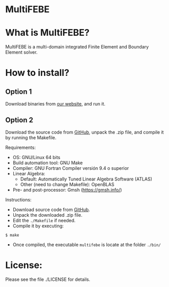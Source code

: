 # MultiFEBE

What is MultiFEBE?
==================

MultiFEBE is a multi-domain integrated Finite Element and Boundary Element solver.

How to install?
===============

## Option 1
Download binaries from [our website](http://www.mmc.siani.es), and run it.

## Option 2
Download the source code from [GitHub](https://github.com/mmc-siani-es/MultiFEBE), unpack the .zip file, and compile it by running the Makefile. 

Requirements:

  * OS: GNU/Linux 64 bits
  * Build automation tool: GNU Make
  * Compiler: GNU Fortran Compiler versión 9.4 o superior
  * Linear Algebra:
    * Default: Automatically Tuned Linear Algebra Software (ATLAS)
    * Other (need to change Makefile): OpenBLAS 
  * Pre- and post-processor: Gmsh (https://gmsh.info/)

Instructions:

  * Download source code from [GitHub](https://github.com/mmc-siani-es/MultiFEBE).
  * Unpack the downloaded .zip file.
  * Edit the `./Makefile` if needed.
  * Compile it by executing:
  
```
$ make   
```    

  * Once compiled, the executable `multifebe` is locate at the folder `./bin/` 
    
License:
========

Please see the file ./LICENSE for details.


